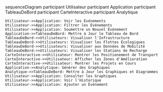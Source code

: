sequenceDiagram
    participant Utilisateur
    participant Application
    participant TableauDeBord
    participant CarteInteractive
    participant Analytique

    Utilisateur->>Application: Voir les Événements
    Utilisateur->>Application: Filtrer les Événements
    Utilisateur->>Application: Soumettre un Nouvel Événement
    Application->>TableauDeBord: Mettre à Jour le Tableau de Bord
    TableauDeBord->>Utilisateurs: Visualiser l'Infrastructure
    TableauDeBord->>Utilisateurs: Visualiser les Flottes Écologiques
    TableauDeBord->>Utilisateurs: Visualiser aux Données de Mobilité
    TableauDeBord->>Utilisateurs: Visualiser les Stations de Recharge
    CarteInteractive->>Utilisateur: Montrer les Positionement de Transport
    CarteInteractive->>Utilisateur: Afficher les Zones d'Amélioration
    CarteInteractive->>Utilisateur: Montrer les Projets en Cours
    Application->>Analytique: Générer des Graphiques
    Analytique->>TableauDeBord: Mettre à Jour les Graphiques et Diagrammes
    Utilisateur->>Application: Consulter les Graphiques
    Utilisateur->>Application: Voir l'Historique
    Utilisateur->>Application: Ajouter un Événement
